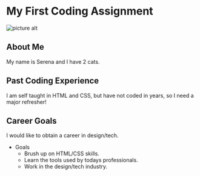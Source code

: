 # My First Coding Assignment #

![picture alt](https://upload.wikimedia.org/wikipedia/commons/1/14/KHThisIsFine.jpg "Cool")

## About Me ##
My name is Serena and I have 2 cats.

## Past Coding Experience ##
I am self taught in HTML and CSS, but have not coded in years, so I need a major refresher!

## Career Goals ##
I would like to obtain a career in design/tech.
- Goals
    - Brush up on HTML/CSS skills.
    - Learn the tools used by todays professionals.
    - Work in the design/tech industry.